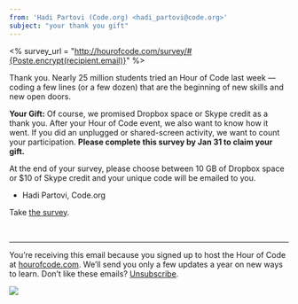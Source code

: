 ```yaml
---
from: 'Hadi Partovi (Code.org) <hadi_partovi@code.org>'
subject: "your thank you gift"
---
```

<% survey_url = "http://hourofcode.com/survey/#{Poste.encrypt(recipient.email)}" %>

Thank you. Nearly 25 million students tried an Hour of Code last week ― coding a few lines (or a few dozen) that are the beginning of new skills and new open doors.

**Your Gift:**
Of course, we promised Dropbox space or Skype credit as a thank you. After your Hour of Code event, we also want to know how it went. If you did an unplugged or shared-screen activity, we want to count your participation. **Please complete this survey by Jan 31 to claim your gift.**

At the end of your survey, please choose between 10 GB of Dropbox space or $10 of Skype credit and your unique code will be emailed to you.

- Hadi Partovi, Code.org

Take [the survey](<%= survey_url %>).

<br/>
<hr/>

You’re receiving this email because you signed up to host the Hour of Code at [hourofcode.com](https://hourofcode.com/). We’ll send you only a few updates a year on new ways to learn. Don’t like these emails? [Unsubscribe](<%= unsubscribe_link %>).

![](<%= tracking_pixel %>)
